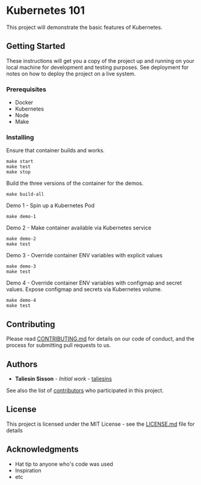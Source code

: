 # Kubernetes 101

This project will demonstrate the basic features of Kubernetes.

## Getting Started

These instructions will get you a copy of the project up and running on your local machine for development and testing purposes. See deployment for notes on how to deploy the project on a live system.

### Prerequisites

- Docker
- Kubernetes
- Node
- Make

### Installing

Ensure that container builds and works.
```
make start
make test
make stop
```

Build the three versions of the container for the demos.
```
make build-all
```

Demo 1 - Spin up a Kubernetes Pod 
```
make demo-1
```

Demo 2 - Make container available via Kubernetes service
```
make demo-2
make test
```

Demo 3 - Override container ENV variables with explicit values
```
make demo-3
make test
```

Demo 4 - Override container ENV variables with configmap and secret values. Expose configmap and secrets via Kubernetes volume.
```
make demo-4
make test
```

## Contributing

Please read [CONTRIBUTING.md](https://github.com/contino/kubernetes-101) for details on our code of conduct, and the process for submitting pull requests to us.

## Authors

* **Taliesin Sisson** - *Initial work* - [taliesins](https://github.com/taliesins)

See also the list of [contributors](https://github.com/contino/kubernetes-101/contributors) who participated in this project.

## License

This project is licensed under the MIT License - see the [LICENSE.md](LICENSE.md) file for details

## Acknowledgments

* Hat tip to anyone who's code was used
* Inspiration
* etc

